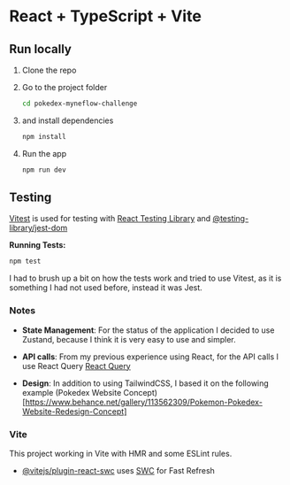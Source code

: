 # React + TypeScript + Vite

## Run locally
1. Clone the repo
2. Go to the project folder
    ```bash
    cd pokedex-myneflow-challenge
    ```

3. and install dependencies
    ```bash
    npm install
    ```
4. Run the app
    ```bash
    npm run dev
    ```

## Testing

[Vitest](https://vitest.dev/) is used for testing with [React Testing Library](https://testing-library.com/docs/react-testing-library/intro) and [@testing-library/jest-dom](https://testing-library.com/docs/ecosystem-jest-dom/)

**Running Tests:**
```bash
npm test
```

I had to brush up a bit on how the tests work and tried to use Vitest, as it is something I had not used before, instead it was Jest.


### Notes
- **State Management**:
    For the status of the application I decided to use Zustand, because I think it is very easy to use and simpler.

- **API calls**: From my previous experience using React, for the API calls I use React Query [React Query](https://tanstack.com/query/latest/docs/framework/react/overview)

- **Design**: In addition to using TailwindCSS, I based it on the following example (Pokedex Website Concept)[https://www.behance.net/gallery/113562309/Pokemon-Pokedex-Website-Redesign-Concept]

### Vite

This project working in Vite with HMR and some ESLint rules.

- [@vitejs/plugin-react-swc](https://github.com/vitejs/vite-plugin-react/blob/main/packages/plugin-react-swc) uses [SWC](https://swc.rs/) for Fast Refresh

